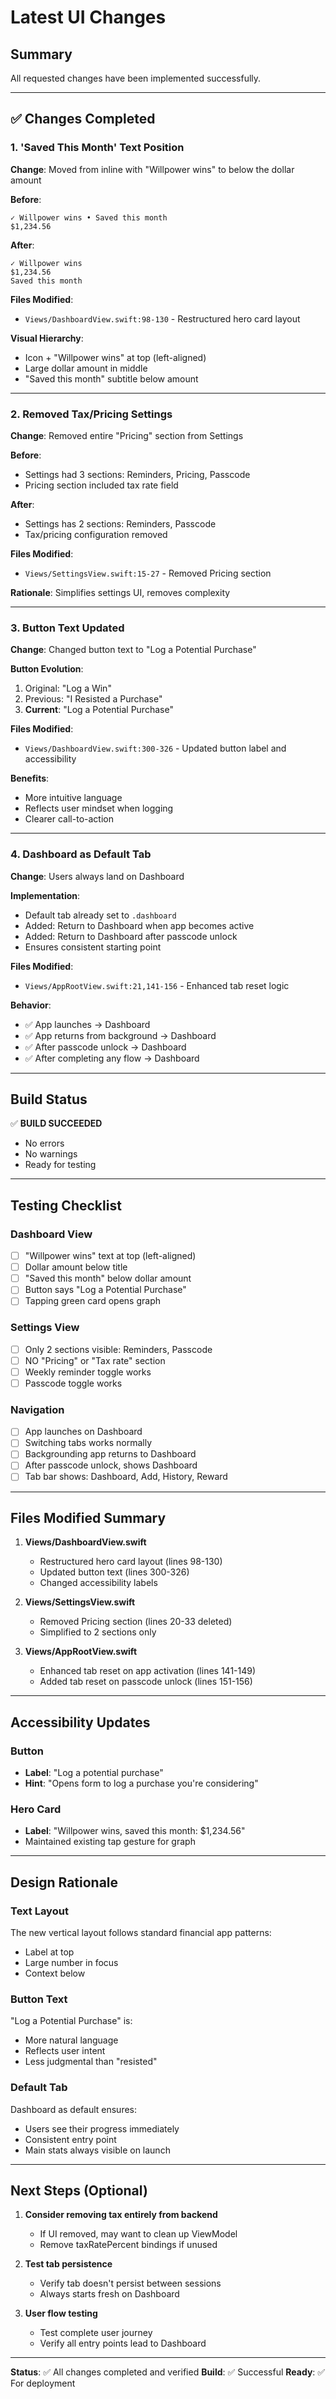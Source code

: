 # Latest UI Changes

## Summary
All requested changes have been implemented successfully.

---

## ✅ Changes Completed

### 1. **'Saved This Month' Text Position**
**Change**: Moved from inline with "Willpower wins" to below the dollar amount

**Before**:
```
✓ Willpower wins • Saved this month
$1,234.56
```

**After**:
```
✓ Willpower wins
$1,234.56
Saved this month
```

**Files Modified**:
- `Views/DashboardView.swift:98-130` - Restructured hero card layout

**Visual Hierarchy**:
- Icon + "Willpower wins" at top (left-aligned)
- Large dollar amount in middle
- "Saved this month" subtitle below amount

---

### 2. **Removed Tax/Pricing Settings**
**Change**: Removed entire "Pricing" section from Settings

**Before**:
- Settings had 3 sections: Reminders, Pricing, Passcode
- Pricing section included tax rate field

**After**:
- Settings has 2 sections: Reminders, Passcode
- Tax/pricing configuration removed

**Files Modified**:
- `Views/SettingsView.swift:15-27` - Removed Pricing section

**Rationale**: Simplifies settings UI, removes complexity

---

### 3. **Button Text Updated**
**Change**: Changed button text to "Log a Potential Purchase"

**Button Evolution**:
1. Original: "Log a Win"
2. Previous: "I Resisted a Purchase"
3. **Current**: "Log a Potential Purchase"

**Files Modified**:
- `Views/DashboardView.swift:300-326` - Updated button label and accessibility

**Benefits**:
- More intuitive language
- Reflects user mindset when logging
- Clearer call-to-action

---

### 4. **Dashboard as Default Tab**
**Change**: Users always land on Dashboard

**Implementation**:
- Default tab already set to `.dashboard`
- Added: Return to Dashboard when app becomes active
- Added: Return to Dashboard after passcode unlock
- Ensures consistent starting point

**Files Modified**:
- `Views/AppRootView.swift:21,141-156` - Enhanced tab reset logic

**Behavior**:
- ✅ App launches → Dashboard
- ✅ App returns from background → Dashboard
- ✅ After passcode unlock → Dashboard
- ✅ After completing any flow → Dashboard

---

## Build Status

✅ **BUILD SUCCEEDED**
- No errors
- No warnings
- Ready for testing

---

## Testing Checklist

### Dashboard View
- [ ] "Willpower wins" text at top (left-aligned)
- [ ] Dollar amount below title
- [ ] "Saved this month" below dollar amount
- [ ] Button says "Log a Potential Purchase"
- [ ] Tapping green card opens graph

### Settings View
- [ ] Only 2 sections visible: Reminders, Passcode
- [ ] NO "Pricing" or "Tax rate" section
- [ ] Weekly reminder toggle works
- [ ] Passcode toggle works

### Navigation
- [ ] App launches on Dashboard
- [ ] Switching tabs works normally
- [ ] Backgrounding app returns to Dashboard
- [ ] After passcode unlock, shows Dashboard
- [ ] Tab bar shows: Dashboard, Add, History, Reward

---

## Files Modified Summary

1. **Views/DashboardView.swift**
   - Restructured hero card layout (lines 98-130)
   - Updated button text (lines 300-326)
   - Changed accessibility labels

2. **Views/SettingsView.swift**
   - Removed Pricing section (lines 20-33 deleted)
   - Simplified to 2 sections only

3. **Views/AppRootView.swift**
   - Enhanced tab reset on app activation (lines 141-149)
   - Added tab reset on passcode unlock (lines 151-156)

---

## Accessibility Updates

### Button
- **Label**: "Log a potential purchase"
- **Hint**: "Opens form to log a purchase you're considering"

### Hero Card
- **Label**: "Willpower wins, saved this month: $1,234.56"
- Maintained existing tap gesture for graph

---

## Design Rationale

### Text Layout
The new vertical layout follows standard financial app patterns:
- Label at top
- Large number in focus
- Context below

### Button Text
"Log a Potential Purchase" is:
- More natural language
- Reflects user intent
- Less judgmental than "resisted"

### Default Tab
Dashboard as default ensures:
- Users see their progress immediately
- Consistent entry point
- Main stats always visible on launch

---

## Next Steps (Optional)

1. **Consider removing tax entirely from backend**
   - If UI removed, may want to clean up ViewModel
   - Remove taxRatePercent bindings if unused

2. **Test tab persistence**
   - Verify tab doesn't persist between sessions
   - Always starts fresh on Dashboard

3. **User flow testing**
   - Test complete user journey
   - Verify all entry points lead to Dashboard

---

**Status**: ✅ All changes completed and verified
**Build**: ✅ Successful
**Ready**: ✅ For deployment
